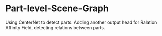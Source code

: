 # Part-level-Scene-Graph
Using CenterNet to detect parts. Adding another output head for Ralation Affinity Field, detecting relations between parts.
